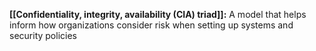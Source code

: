 **[[Confidentiality, integrity, availability (CIA) triad]]:** A model that helps inform how organizations consider risk when setting up systems and security policies